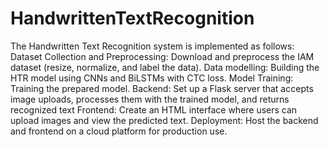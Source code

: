 # HandwrittenTextRecognition

The Handwritten Text Recognition system is implemented as follows:
  Dataset Collection and Preprocessing: Download and preprocess the IAM dataset (resize, normalize, and label the data).
  Data modelling: Building the HTR model using CNNs and BiLSTMs with CTC loss.
  Model Training: Training the prepared model. 
  Backend: Set up a Flask server that accepts image uploads, processes them with the trained model, and returns recognized text
  Frontend: Create an HTML interface where users can upload images and view the predicted text.
  Deployment: Host the backend and frontend on a cloud platform for production use.

